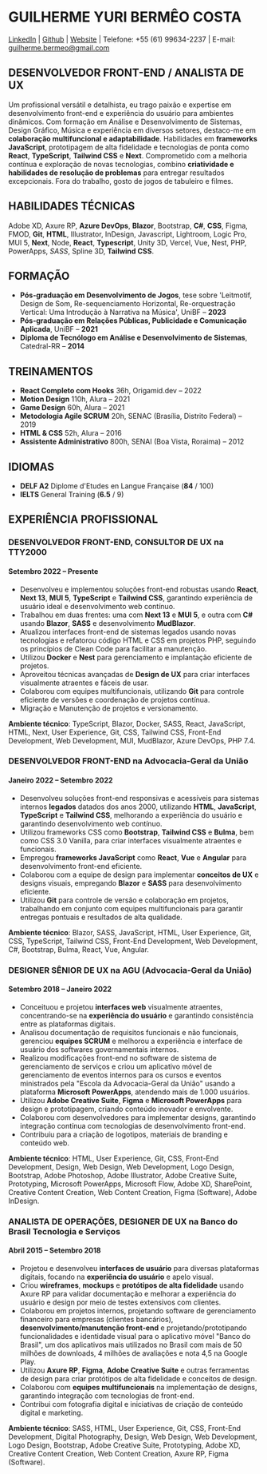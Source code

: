 # GUILHERME YURI BERMÊO COSTA

[LinkedIn](https://www.linkedin.com/in/gmbermeo) | [Github](https://github.com/gmbermeo) | [Website](https://bermeo.dev) | Telefone: +55 (61) 99634-2237 | E-mail: [guilherme.bermeo@gmail.com](mailto:guilherme.bermeo@gmail.com)

## DESENVOLVEDOR FRONT-END / ANALISTA DE UX

Um profissional versátil e detalhista, eu trago paixão e expertise em desenvolvimento front-end e experiência do usuário para ambientes dinâmicos. Com formação em Análise e Desenvolvimento de Sistemas, Design Gráfico, Música e experiência em diversos setores, destaco-me em **colaboração multifuncional e adaptabilidade**. Habilidades em **frameworks JavaScript**, prototipagem de alta fidelidade e tecnologias de ponta como **React**, **TypeScript**, **Tailwind CSS** e **Next**. Comprometido com a melhoria contínua e exploração de novas tecnologias, combino **criatividade e habilidades de resolução de problemas** para entregar resultados excepcionais. Fora do trabalho, gosto de jogos de tabuleiro e filmes.

## HABILIDADES TÉCNICAS

Adobe XD, Axure RP, **Azure DevOps**, **Blazor**, Bootstrap, **C#**, **CSS**, Figma, FMOD, **Git**, **HTML**, Illustrator, InDesign, Javascript, Lightroom, Logic Pro, MUI 5, **Next**, Node, **React**, **Typescript**, Unity 3D, Vercel, Vue, Nest, PHP, PowerApps, *SASS*, Spline 3D, **Tailwind CSS**.

## FORMAÇÃO

- **Pós-graduação em Desenvolvimento de Jogos**, tese sobre 'Leitmotif, Design de Som, Re-sequenciamento Horizontal, Re-orquestração Vertical: Uma Introdução à Narrativa na Música', UniBF – **2023**
- **Pós-graduação em Relações Públicas, Publicidade e Comunicação Aplicada**, UniBF – **2021**
- **Diploma de Tecnólogo em Análise e Desenvolvimento de Sistemas**, Catedral-RR – **2014**

## TREINAMENTOS

- **React Completo com Hooks** 36h, Origamid.dev – 2022
- **Motion Design** 110h, Alura – 2021
- **Game Design** 60h, Alura – 2021
- **Metodologia Agile SCRUM** 20h, SENAC (Brasília, Distrito Federal) – 2019
- **HTML & CSS** 52h, Alura – 2016
- **Assistente Administrativo** 800h, SENAI (Boa Vista, Roraima) – 2012

## IDIOMAS

- **DELF A2** Diplome d'Etudes en Langue Française (**84** / 100)
- **IELTS** General Training (**6.5** / 9)

## EXPERIÊNCIA PROFISSIONAL

### **DESENVOLVEDOR FRONT-END, CONSULTOR DE UX** na TTY2000
#### Setembro 2022 – Presente
- Desenvolveu e implementou soluções front-end robustas usando **React**, **Next 13**, **MUI 5**, **TypeScript** e **Tailwind CSS**, garantindo experiência de usuário ideal e desenvolvimento web contínuo.
- Trabalhou em duas frentes: uma com **Next 13** e **MUI 5**, e outra com **C#** usando **Blazor**, **SASS** e desenvolvimento **MudBlazor**.
- Atualizou interfaces front-end de sistemas legados usando novas tecnologias e refatorou código HTML e CSS em projetos PHP, seguindo os princípios de Clean Code para facilitar a manutenção.
- Utilizou **Docker** e **Nest** para gerenciamento e implantação eficiente de projetos.
- Aproveitou técnicas avançadas de **Design de UX** para criar interfaces visualmente atraentes e fáceis de usar.
- Colaborou com equipes multifuncionais, utilizando **Git** para controle eficiente de versões e coordenação de projetos contínua.
- Migração e Manutenção de projetos e versionamento.

**Ambiente técnico**: TypeScript, Blazor, Docker, SASS, React, JavaScript, HTML, Next, User Experience, Git, CSS, Tailwind CSS, Front-End Development, Web Development, MUI, MudBlazor, Azure DevOps, PHP 7.4.

### DESENVOLVEDOR FRONT-END na Advocacia-Geral da União
#### Janeiro 2022 – Setembro 2022
- Desenvolveu soluções front-end responsivas e acessíveis para sistemas internos **legados** datados dos anos 2000, utilizando **HTML**, **JavaScript**, **TypeScript** e **Tailwind CSS**, melhorando a experiência do usuário e garantindo desenvolvimento web contínuo.
- Utilizou frameworks CSS como **Bootstrap**, **Tailwind CSS** e **Bulma**, bem como CSS 3.0 Vanilla, para criar interfaces visualmente atraentes e funcionais.
- Empregou **frameworks JavaScript** como **React**, **Vue** e **Angular** para desenvolvimento front-end eficiente.
- Colaborou com a equipe de design para implementar **conceitos de UX** e designs visuais, empregando **Blazor** e **SASS** para desenvolvimento eficiente.
- Utilizou **Git** para controle de versão e colaboração em projetos, trabalhando em conjunto com equipes multifuncionais para garantir entregas pontuais e resultados de alta qualidade. 

**Ambiente técnico**: Blazor, SASS, JavaScript, HTML, User Experience, Git, CSS, TypeScript, Tailwind CSS, Front-End Development, Web Development, C#, Bootstrap, Bulma, React, Vue, Angular.

### **DESIGNER SÊNIOR DE UX** na AGU (Advocacia-Geral da União)
#### Setembro 2018 – Janeiro 2022
- Conceituou e projetou **interfaces web** visualmente atraentes, concentrando-se na **experiência do usuário** e garantindo consistência entre as plataformas digitais.
- Analisou documentação de requisitos funcionais e não funcionais, gerenciou **equipes SCRUM** e melhorou a experiência e interface de usuário dos softwares governamentais internos.
- Realizou modificações front-end no software de sistema de gerenciamento de serviços e criou um aplicativo móvel de gerenciamento de eventos internos para os cursos e eventos ministrados pela "Escola da Advocacia-Geral da União" usando a plataforma **Microsoft PowerApps**, atendendo mais de 1.000 usuários.
- Utilizou **Adobe Creative Suite**, **Figma** e **Microsoft PowerApps** para design e prototipagem, criando conteúdo inovador e envolvente.
- Colaborou com desenvolvedores para implementar designs, garantindo integração contínua com tecnologias de desenvolvimento front-end.
- Contribuiu para a criação de logotipos, materiais de branding e conteúdo web.

**Ambiente técnico**: HTML, User Experience, Git, CSS, Front-End Development, Design, Web Design, Web Development, Logo Design, Bootstrap, Adobe Photoshop, Adobe Illustrator, Adobe Creative Suite, Prototyping, Microsoft PowerApps, Microsoft Flow, Adobe XD, SharePoint, Creative Content Creation, Web Content Creation, Figma (Software), Adobe InDesign.

### **ANALISTA DE OPERAÇÕES, DESIGNER DE UX** na Banco do Brasil Tecnologia e Serviços
#### Abril 2015 – Setembro 2018
- Projetou e desenvolveu **interfaces de usuário** para diversas plataformas digitais, focando na **experiência do usuário** e apelo visual.
- Criou **wireframes**, **mockups** e **protótipos de alta fidelidade** usando Axure RP para validar documentação e melhorar a experiência do usuário e design por meio de testes extensivos com clientes.
- Colaborou em projetos internos, projetando software de gerenciamento financeiro para empresas (clientes bancários), **desenvolvimento/manutenção front-end** e projetando/prototipando funcionalidades e identidade visual para o aplicativo móvel "Banco do Brasil", um dos aplicativos mais utilizados no Brasil com mais de 50 milhões de downloads, 4 milhões de avaliações e nota 4,5 na Google Play.
- Utilizou **Axure RP**, **Figma**, **Adobe Creative Suite** e outras ferramentas de design para criar protótipos de alta fidelidade e conceitos de design.
- Colaborou com **equipes multifuncionais** na implementação de designs, garantindo integração com tecnologias de front-end.
- Contribui com fotografia digital e iniciativas de criação de conteúdo digital e marketing.

**Ambiente técnico**: SASS, HTML, User Experience, Git, CSS, Front-End Development, Digital Photography, Design, Web Design, Web Development, Logo Design, Bootstrap, Adobe Creative Suite, Prototyping, Adobe XD, Creative Content Creation, Web Content Creation, Axure RP, Figma (Software).